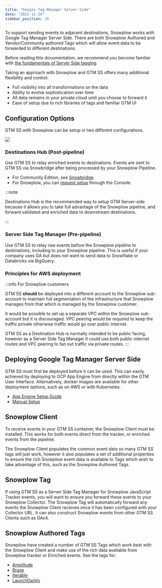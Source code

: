 ```yaml
---
title: "Google Tag Manager Server Side"
date: "2021-11-24"
sidebar_position: 10
---
```


To support sending events to adjacent destinations, Snowplow works with Google Tag Manager Server Side. There are both Snowplow Authored and Vendor/Community authored Tags which will allow event data to be forwarded to different destinations.

Before reading this documentation, we recommend you become familiar with [the fundamentals of Server Side tagging](https://developers.google.com/tag-platform/tag-manager/server-side/intro).

Taking an approach with Snowplow and GTM SS offers many additional flexibility and control:

- Full visibility into all transformations on the data
- Ability to evolve sophistication over time
- All data remains in your private cloud until you choose to forward it
- Ease of setup due to rich libraries of tags and familiar GTM UI

## Configuration Options

GTM SS with Snowplow can be setup in two different configurations.

![](images/gtmssoptions2.png)

### Destinations Hub (Post-pipeline)

Use GTM SS to relay enriched events to destinations. Events are sent to GTM SS via Snowbridge after being processed by your Snowplow Pipeline.

* For Community Edition, see [Snowbridge](/docs/destinations/forwarding-events/snowbridge/index.md).
* For Snowplow, you can [request setup](https://console.snowplowanalytics.com/destinations/catalog) through the Console.

:::note

Destinations Hub is the recommended way to setup GTM Server-side because it allows you to take full advantage of the Snowplow pipeline, and forward validated and enriched data to downstream destinations.

:::

### Server Side Tag Manager (Pre-pipeline)

Use GTM SS to relay raw events before the Snowplow pipeline to destinations, including to your Snowplow pipeline. This is useful if your company uses GA but does not want to send data to Snowflake or Databricks via BigQuery.

### Principles for AWS deployment

:::info For Snowplow customers

GTM SS **should** be deployed into a different account to the Snowplow sub-account to maintain full segmentation of the infrastructure that Snowplow manages from that which is managed by the Snowplow customer.

It would be possible to set up a separate VPC within the Snowplow sub-account but it is discouraged. VPC peering would be required to keep the traffic private otherwise traffic would go over public internet.

GTM SS as a Destination Hub is normally intended to be public facing, however as a Server Side Tag Manager it could use both public internet routes and VPC peering to fan out traffic via private routes.
:::

## Deploying Google Tag Manager Server Side

GTM SS must first be deployed before it can be used. This can easily achieved by deploying to GCP App Engine from directly within the GTM User Interface. Alternatively, docker images are available for other deployment options, such as on AWS or with Kubernetes.

- [App Engine Setup Guide](https://developers.google.com/tag-platform/tag-manager/server-side/script-user-guide)
- [Manual Setup](https://developers.google.com/tag-platform/tag-manager/server-side/manual-setup-guide)

## Snowplow Client

To receive events in your GTM SS container, the Snowplow Client must be installed. This works for both events direct from the tracker, or enriched events from the pipeline.

The Snowplow Client populates the common event data so many GTM SS tags will just work, however it also populates a set of additional properties to ensure the rich Snowplow event data is available to Tags which wish to take advantage of this, such as the Snowplow Authored Tags.

## Snowplow Tag

If using GTM SS as a Server Side Tag Manager for Snowplow JavaScript Tracker events, you will want to ensure you forward these events to your Snowplow Collector. The Snowplow Tag will automatically forward any events the Snowplow Client receives once it has been configured with your Collector URL. It can also construct Snowplow events from other GTM SS Clients such as GAv4.

## Snowplow Authored Tags

Snowplow have created a number of GTM SS Tags which work best with the Snowplow Client and make use of the rich data available from Snowplow tracker or Enriched events. See the tags for:

* [Amplitude](/docs/destinations/forwarding-events/google-tag-manager-server-side/amplitude-tag-for-gtm-ss/index.md)
* [Braze](/docs/destinations/forwarding-events/google-tag-manager-server-side/braze-tag-for-gtm-ss/index.md)
* [Iterable](/docs/destinations/forwarding-events/google-tag-manager-server-side/iterable-tag-for-gtm-ss/index.md)
* [LaunchDarkly](/docs/destinations/forwarding-events/google-tag-manager-server-side/launchdarkly-tag-for-gtm-ss/index.md)
